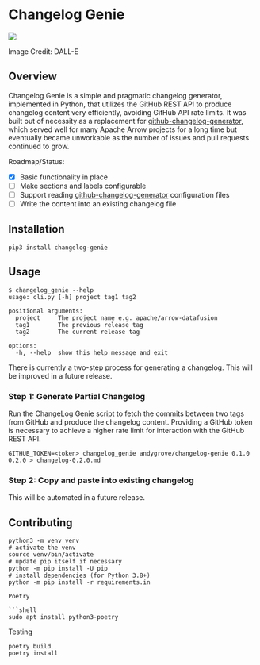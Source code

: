 # Changelog Genie

![](changelog-genie.png)

Image Credit: DALL-E

## Overview

Changelog Genie is a simple and pragmatic changelog generator, implemented in Python, that utilizes the GitHub 
REST API to produce changelog content very efficiently, avoiding GitHub API rate limits. It was built out of necessity 
as a replacement for [github-changelog-generator](https://github.com/github-changelog-generator/github-changelog-generator),
which served well for many Apache Arrow projects for a long time but eventually became unworkable as the number of 
issues and pull requests continued to grow.

Roadmap/Status:

- [x] Basic functionality in place
- [ ] Make sections and labels configurable
- [ ] Support reading [github-changelog-generator](https://github.com/github-changelog-generator/github-changelog-generator) configuration files
- [ ] Write the content into an existing changelog file

## Installation

```pip3 install changelog-genie```

## Usage

```text
$ changelog_genie --help
usage: cli.py [-h] project tag1 tag2

positional arguments:
  project     The project name e.g. apache/arrow-datafusion
  tag1        The previous release tag
  tag2        The current release tag

options:
  -h, --help  show this help message and exit

```

There is currently a two-step process for generating a changelog. This will be improved in a future release.

### Step 1: Generate Partial Changelog 

Run the ChangeLog Genie script to fetch the commits between two tags from GitHub and produce the changelog 
content. Providing a GitHub token is necessary to achieve a higher rate limit for interaction with the GitHub REST API. 

```shell
GITHUB_TOKEN=<token> changelog_genie andygrove/changelog-genie 0.1.0 0.2.0 > changelog-0.2.0.md
```

### Step 2: Copy and paste into existing changelog

This will be automated in a future release.

## Contributing

```shell
python3 -m venv venv
# activate the venv
source venv/bin/activate
# update pip itself if necessary
python -m pip install -U pip
# install dependencies (for Python 3.8+)
python -m pip install -r requirements.in

Poetry

```shell
sudo apt install python3-poetry
```

Testing

```shell
poetry build
poetry install
```


